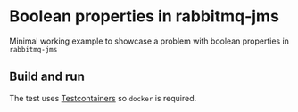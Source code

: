 # Boolean properties in rabbitmq-jms

Minimal working example to showcase a problem with boolean properties in `rabbitmq-jms`

## Build and run

The test uses [Testcontainers](https://www.testcontainers.org/) so `docker` is required.